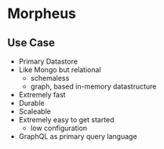 # Morpheus

## Use Case

- Primary Datastore
- Like Mongo but relational
    - schemaless
    - graph, based in-memory datastructure
- Extremely fast
- Durable
- Scaleable
- Extremely easy to get started
  - low configuration
- GraphQL as primary query language


